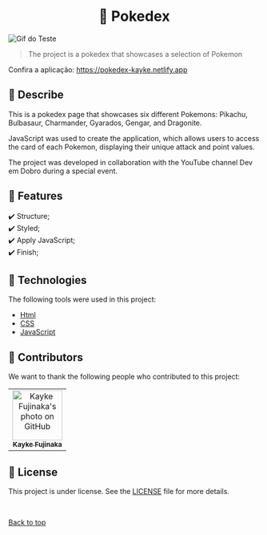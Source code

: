 <h1 align="center">🐝 Pokedex</h1>

<img src="./assets/img/Pokedex.gif" alt="Gif do Teste">

>  The project is a pokedex that showcases a selection of Pokemon

Confira a aplicação: https://pokedex-kayke.netlify.app

## :page_facing_up: Describe

This is a pokedex page that showcases six different Pokemons: Pikachu, Bulbasaur, Charmander, Gyarados, Gengar, and Dragonite.

JavaScript was used to create the application, which allows users to access the card of each Pokemon, displaying their unique attack and point values.

The project was developed in collaboration with the YouTube channel Dev em Dobro during a special event.

## :dart: Features ##

:heavy_check_mark: Structure;\
:heavy_check_mark: Styled;\
:heavy_check_mark: Apply JavaScript;\
:heavy_check_mark: Finish;

## :rocket: Technologies ##

The following tools were used in this project:

- [Html](https://developer.mozilla.org/pt-BR/docs/Web/HTML/Element/html/)  
- [CSS](https://developer.mozilla.org/pt-BR/docs/Web/CSS)  
- [JavaScript](https://developer.mozilla.org/pt-BR/docs/Web/JavaScript) 

## 🤝 Contributors

We want to thank the following people who contributed to this project:

<table>
  <tr>
    <td align="center">
      <a href="#">
        <img src="https://avatars.githubusercontent.com/u/98772000?s=400&u=80de9af672be7f75cc7a546838552cf63d5b82fe&v=4" width="100px;" alt="Kayke Fujinaka's photo on GitHub"/><br>
        <sub>
          <b>Kayke Fujinaka</b>
        </sub>
      </a>
    </td>
  </tr>
</table>

## 📝 License

This project is under license. See the [LICENSE](LICENSE.md) file for more details.

&#xa0;

<a href="#top">Back to top</a>
